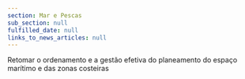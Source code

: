```yaml
---
section: Mar e Pescas
sub_section: null
fulfilled_date: null
links_to_news_articles: null
---
```


Retomar o ordenamento e a gestão efetiva do planeamento do espaço marítimo e das zonas costeiras